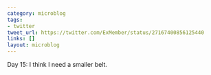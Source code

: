 ```yaml
---
category: microblog
tags:
- twitter
tweet_url: https://twitter.com/ExMember/status/27167400856125440
links: []
layout: microblog
---
```

Day 15: I think I need a smaller belt.

